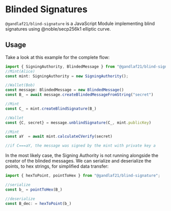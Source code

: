 # Blinded Signatures
`@gandlaf21/blind-signature` is a JavaScript Module implementing blind signatures using @noble/secp256k1 elliptic curve. 

## Usage 

Take a look at this example for the complete flow:
```javascript
import { SigningAuthority, BlindedMessage } from "@gandlaf21/blind-signature";
//Mint(Alice)
const mint: SigningAuthority = new SigningAuthority();

//Wallet(Bob)
const message: BlindedMessage = new BlindedMessage()
const B_ = await message.createBlindedMessageFromString("secret")

//Mint
const C_ = mint.createBlindSignature(B_)

//Wallet
const {C, secret} = message.unblindSignature(C_, mint.publicKey)

//Mint
const aY  = await mint.calculateCVerify(secret)

//if C===aY, the message was signed by the mint with private key a 
```

In the most likely case, the Signing Authority is not running alongside the creator of the blinded messages. We can serialize and deserialize the points, to hex strings, for simplified data transfer:

```javascript
import { hexToPoint, pointToHex } from "@gandlaf21/blind-signature";

//serialize
const b_ = pointToHex(B_)

//deserialize
const B_dec: = hexToPoint(b_)


```